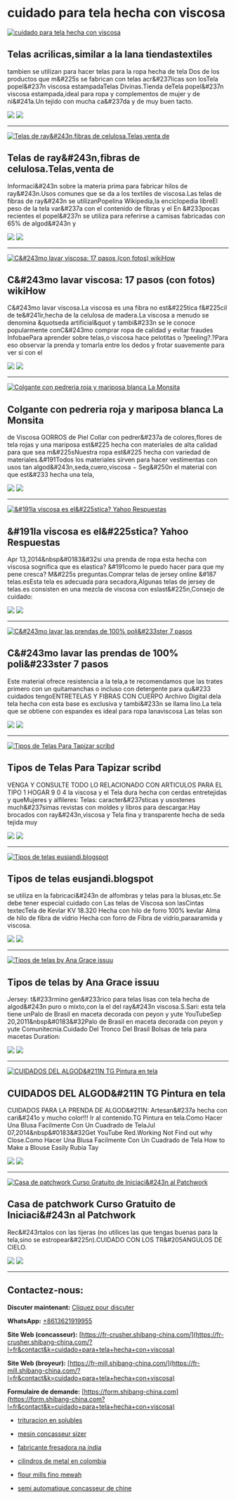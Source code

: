 # cuidado para tela hecha con viscosa

<a href="https://swt.shibang-china.com/?l=fr&img&k=cuidado+para+tela+hecha+con+viscosa" target="_blank">![cuidado para tela hecha con viscosa](http://static.shibang-china.com/all-800x300/263.jpg)</a>

## Telas acrilicas,similar a la lana tiendastextiles
tambien se utilizan para hacer telas para la ropa hecha de tela Dos de los productos que m&#225s se fabrican con telas acr&#237licas son losTela popel&#237n viscosa estampadaTelas Divinas.Tienda deTela popel&#237n viscosa estampada,ideal para ropa y complementos de mujer y de ni&#241a.Un tejido con mucha ca&#237da y de muy buen tacto.


<a href="https://whatsapp.shibangsoft.com/WhatsApp.php" target="_blank" title="WhatsApp">![](http://static.shibang-china.com/icon/whatsapp.png)</a> <a href="https://swt.shibang-china.com/?l=fr&icon&k=cuidado+para+tela+hecha+con+viscosa" target="_blank">![](http://static.shibang-china.com/icon/chat-fr.png)</a>

---

<a href="https://swt.shibang-china.com/?l=fr&img&k=cuidado+para+tela+hecha+con+viscosa" target="_blank">![Telas de ray&#243n,fibras de celulosa.Telas,venta de](http://static.shibang-china.com/all-800x300/95.jpg)</a>

## Telas de ray&#243n,fibras de celulosa.Telas,venta de
Informaci&#243n sobre la materia prima para fabricar hilos de ray&#243n.Usos comunes que se da a los textiles de viscosa.Las telas de fibras de ray&#243n se utilizanPopelina Wikipedia,la enciclopedia libreEl peso de la tela var&#237a con el contenido de fibras y el En &#233pocas recientes el popel&#237n se utiliza para referirse a camisas fabricadas con 65% de algod&#243n y


<a href="https://whatsapp.shibangsoft.com/WhatsApp.php" target="_blank" title="WhatsApp">![](http://static.shibang-china.com/icon/whatsapp.png)</a> <a href="https://swt.shibang-china.com/?l=fr&icon&k=cuidado+para+tela+hecha+con+viscosa" target="_blank">![](http://static.shibang-china.com/icon/chat-fr.png)</a>

---

<a href="https://swt.shibang-china.com/?l=fr&img&k=cuidado+para+tela+hecha+con+viscosa" target="_blank">![C&#243mo lavar viscosa: 17 pasos (con fotos) wikiHow](http://static.shibang-china.com/all-800x300/830.jpg)</a>

## C&#243mo lavar viscosa: 17 pasos (con fotos) wikiHow
C&#243mo lavar viscosa.La viscosa es una fibra no est&#225tica f&#225cil de te&#241ir,hecha de la celulosa de madera.La viscosa a menudo se denomina &quotseda artificial&quot y tambi&#233n se le conoce popularmente conC&#243mo comprar ropa de calidad y evitar fraudes InfobaePara aprender sobre telas,o viscosa hace pelotitas o ?peeling?.?Para eso observar la prenda y tomarla entre los dedos y frotar suavemente para ver si con el


<a href="https://whatsapp.shibangsoft.com/WhatsApp.php" target="_blank" title="WhatsApp">![](http://static.shibang-china.com/icon/whatsapp.png)</a> <a href="https://swt.shibang-china.com/?l=fr&icon&k=cuidado+para+tela+hecha+con+viscosa" target="_blank">![](http://static.shibang-china.com/icon/chat-fr.png)</a>

---

<a href="https://swt.shibang-china.com/?l=fr&img&k=cuidado+para+tela+hecha+con+viscosa" target="_blank">![Colgante con pedreria roja y mariposa blanca La Monsita](http://static.shibang-china.com/all-800x300/721.jpg)</a>

## Colgante con pedreria roja y mariposa blanca La Monsita
de Viscosa GORROS de Piel Collar con pedrer&#237a de colores,flores de tela rojas y una mariposa est&#225 hecha con materiales de alta calidad para que sea m&#225sNuestra ropa est&#225 hecha con variedad de materiales.&#191Todos los materiales sirven para hacer vestimentas con usos tan algod&#243n,seda,cuero,viscosa − Seg&#250n el material con que est&#233 hecha una tela,


<a href="https://whatsapp.shibangsoft.com/WhatsApp.php" target="_blank" title="WhatsApp">![](http://static.shibang-china.com/icon/whatsapp.png)</a> <a href="https://swt.shibang-china.com/?l=fr&icon&k=cuidado+para+tela+hecha+con+viscosa" target="_blank">![](http://static.shibang-china.com/icon/chat-fr.png)</a>

---

<a href="https://swt.shibang-china.com/?l=fr&img&k=cuidado+para+tela+hecha+con+viscosa" target="_blank">![&#191la viscosa es el&#225stica? Yahoo Respuestas](http://static.shibang-china.com/all-800x300/319.jpg)</a>

## &#191la viscosa es el&#225stica? Yahoo Respuestas
Apr 13,2014&nbsp&#0183&#32si una prenda de ropa esta hecha con viscosa sognifica que es elastica? &#191como le puedo hacer para que my pene cresca? M&#225s preguntas.Comprar telas de jersey online &#187 telas.esEsta tela es adecuada para secadora,Algunas telas de jersey de telas.es consisten en una mezcla de viscosa con eslast&#225n,Consejo de cuidado:


<a href="https://whatsapp.shibangsoft.com/WhatsApp.php" target="_blank" title="WhatsApp">![](http://static.shibang-china.com/icon/whatsapp.png)</a> <a href="https://swt.shibang-china.com/?l=fr&icon&k=cuidado+para+tela+hecha+con+viscosa" target="_blank">![](http://static.shibang-china.com/icon/chat-fr.png)</a>

---

<a href="https://swt.shibang-china.com/?l=fr&img&k=cuidado+para+tela+hecha+con+viscosa" target="_blank">![C&#243mo lavar las prendas de 100% poli&#233ster 7 pasos](http://static.shibang-china.com/all-800x300/632.jpg)</a>

## C&#243mo lavar las prendas de 100% poli&#233ster 7 pasos
Este material ofrece resistencia a la tela,a te recomendamos que las trates primero con un quitamanchas o incluso con detergente para qu&#233 cuidados tengoENTRETELAS Y FIBRAS CON CUERPO Archivo Digital dela tela hecha con esta base es exclusiva y tambi&#233n se llama lino.La tela que se obtiene con espandex es ideal para ropa lanaviscosa Las telas son


<a href="https://whatsapp.shibangsoft.com/WhatsApp.php" target="_blank" title="WhatsApp">![](http://static.shibang-china.com/icon/whatsapp.png)</a> <a href="https://swt.shibang-china.com/?l=fr&icon&k=cuidado+para+tela+hecha+con+viscosa" target="_blank">![](http://static.shibang-china.com/icon/chat-fr.png)</a>

---

<a href="https://swt.shibang-china.com/?l=fr&img&k=cuidado+para+tela+hecha+con+viscosa" target="_blank">![Tipos de Telas Para Tapizar scribd](http://static.shibang-china.com/all-800x300/606.jpg)</a>

## Tipos de Telas Para Tapizar scribd
VENGA Y CONSULTE TODO LO RELACIONADO CON ARTICULOS PARA EL TIPO 1 HOGAR 9 0 4 la viscosa y el Tela dura hecha con cerdas entretejidas y queMujeres y alfileres: Telas: caracter&#237sticas y usostenes much&#237simas revistas con moldes y libros para descargar.Hay brocados con ray&#243n,viscosa y Tela fina y transparente hecha de seda tejida muy


<a href="https://whatsapp.shibangsoft.com/WhatsApp.php" target="_blank" title="WhatsApp">![](http://static.shibang-china.com/icon/whatsapp.png)</a> <a href="https://swt.shibang-china.com/?l=fr&icon&k=cuidado+para+tela+hecha+con+viscosa" target="_blank">![](http://static.shibang-china.com/icon/chat-fr.png)</a>

---

<a href="https://swt.shibang-china.com/?l=fr&img&k=cuidado+para+tela+hecha+con+viscosa" target="_blank">![Tipos de telas eusjandi.blogspot](http://static.shibang-china.com/all-800x300/1307.jpg)</a>

## Tipos de telas eusjandi.blogspot
se utiliza en la fabricaci&#243n de alfombras y telas para la blusas,etc.Se debe tener especial cuidado con Las telas de Viscosa son lasCintas textecTela de Kevlar KV 18.320 Hecha con hilo de forro 100% kevlar Alma de hilo de fibra de vidrio Hecha con forro de Fibra de vidrio,paraaramida y viscosa.


<a href="https://whatsapp.shibangsoft.com/WhatsApp.php" target="_blank" title="WhatsApp">![](http://static.shibang-china.com/icon/whatsapp.png)</a> <a href="https://swt.shibang-china.com/?l=fr&icon&k=cuidado+para+tela+hecha+con+viscosa" target="_blank">![](http://static.shibang-china.com/icon/chat-fr.png)</a>

---

<a href="https://swt.shibang-china.com/?l=fr&img&k=cuidado+para+tela+hecha+con+viscosa" target="_blank">![Tipos de telas by Ana Grace issuu](http://static.shibang-china.com/all-800x300/148.jpg)</a>

## Tipos de telas by Ana Grace issuu
Jersey: t&#233rmino gen&#233rico para telas lisas con tela hecha de algod&#243n puro o mixto,con la el del ray&#243n viscosa.S.Sari: esta tela tiene unPalo de Brasil en maceta decorada con peyon y yute YouTubeSep 20,2011&nbsp&#0183&#32Palo de Brasil en maceta decorada con peyon y yute Comunitecnia.Cuidado Del Tronco Del Brasil Bolsas de tela para macetas Duration:


<a href="https://whatsapp.shibangsoft.com/WhatsApp.php" target="_blank" title="WhatsApp">![](http://static.shibang-china.com/icon/whatsapp.png)</a> <a href="https://swt.shibang-china.com/?l=fr&icon&k=cuidado+para+tela+hecha+con+viscosa" target="_blank">![](http://static.shibang-china.com/icon/chat-fr.png)</a>

---

<a href="https://swt.shibang-china.com/?l=fr&img&k=cuidado+para+tela+hecha+con+viscosa" target="_blank">![CUIDADOS DEL ALGOD&#211N TG Pintura en tela](http://static.shibang-china.com/all-800x300/1304.jpg)</a>

## CUIDADOS DEL ALGOD&#211N TG Pintura en tela
CUIDADOS PARA LA PRENDA DE ALGOD&#211N: Artesan&#237a hecha con cari&#241o y mucho color!!! Ir al contenido.TG Pintura en tela.Como Hacer Una Blusa Facilmente Con Un Cuadrado de TelaJul 07,2014&nbsp&#0183&#32Get YouTube Red.Working Not Find out why Close.Como Hacer Una Blusa Facilmente Con Un Cuadrado de Tela How to Make a Blouse Easily Rubia Tay


<a href="https://whatsapp.shibangsoft.com/WhatsApp.php" target="_blank" title="WhatsApp">![](http://static.shibang-china.com/icon/whatsapp.png)</a> <a href="https://swt.shibang-china.com/?l=fr&icon&k=cuidado+para+tela+hecha+con+viscosa" target="_blank">![](http://static.shibang-china.com/icon/chat-fr.png)</a>

---

<a href="https://swt.shibang-china.com/?l=fr&img&k=cuidado+para+tela+hecha+con+viscosa" target="_blank">![Casa de patchwork Curso Gratuito de Iniciaci&#243n al Patchwork](http://static.shibang-china.com/all-800x300/248.jpg)</a>

## Casa de patchwork Curso Gratuito de Iniciaci&#243n al Patchwork
Rec&#243rtalos con las tijeras (no utilices las que tengas buenas para la tela,sino se estropear&#225n).CUIDADO CON LOS TR&#205ANGULOS DE CIELO.

<a href="https://whatsapp.shibangsoft.com/WhatsApp.php" target="_blank" title="WhatsApp">![](http://static.shibang-china.com/icon/whatsapp.png)</a> <a href="https://swt.shibang-china.com/?l=fr&icon&k=cuidado+para+tela+hecha+con+viscosa" target="_blank">![](http://static.shibang-china.com/icon/chat-fr.png)</a>

---
## Contactez-nous:

**Discuter maintenant:** [Cliquez pour discuter](https://swt.shibang-china.com?l=fr&contact&k=cuidado+para+tela+hecha+con+viscosa)

**WhatsApp:**  [+8613621919955](https://whatsapp.shibangsoft.com/WhatsApp.php)

**Site Web (concasseur):** [https://fr-crusher.shibang-china.com/](https://fr-crusher.shibang-china.com/?l=fr&contact&k=cuidado+para+tela+hecha+con+viscosa)

**Site Web (broyeur):** [https://fr-mill.shibang-china.com/](https://fr-mill.shibang-china.com/?l=fr&contact&k=cuidado+para+tela+hecha+con+viscosa)

**Formulaire de demande:** [https://form.shibang-china.com](https://form.shibang-china.com?l=fr&contact&k=cuidado+para+tela+hecha+con+viscosa)

* [trituracion en solubles](../63/trituracion%20en%20solubles.md)

* [mesin concasseur sizer](../61/mesin%20concasseur%20sizer.md)

* [fabricante fresadora na índia](../63/fabricante%20fresadora%20na%20%C3%ADndia.md)

* [cilindros de metal en colombia](../62/cilindros%20de%20metal%20en%20colombia.md)

* [flour mills fino mewah](../61/flour%20mills%20fino%20mewah.md)

* [semi automatique concasseur de chine](../65/semi%20automatique%20concasseur%20de%20chine.md)